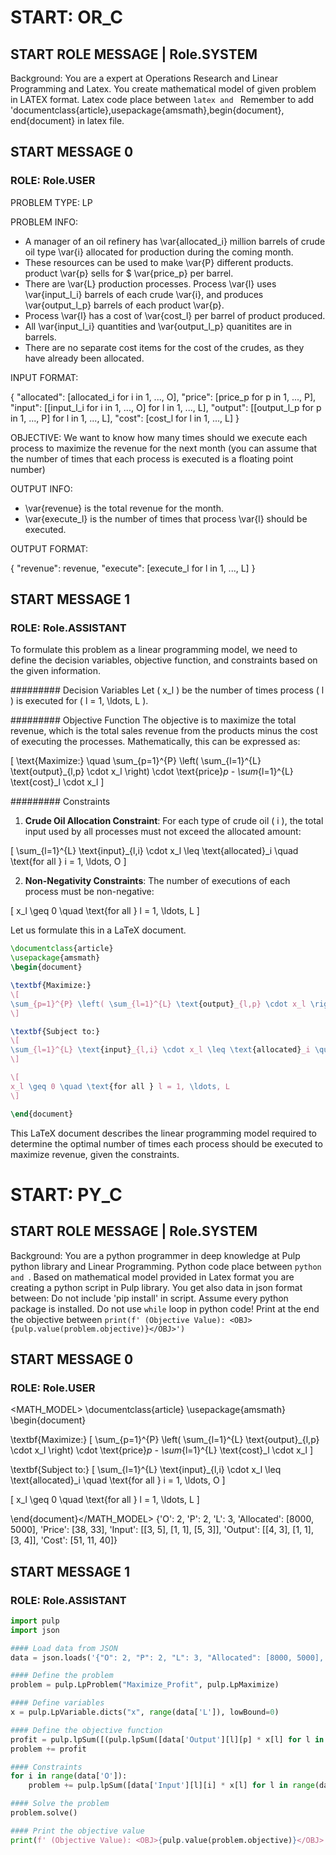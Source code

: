 # START: OR_C 
## START ROLE MESSAGE | Role.SYSTEM 
Background: You are a expert at Operations Research and Linear Programming and Latex. You create mathematical model of given problem in LATEX format. Latex code place between ```latex and ``` Remember to add 'documentclass{article},usepackage{amsmath},begin{document}, end{document} in latex file. 
## START MESSAGE 0 
### ROLE: Role.USER
<DESCRIPTION>
PROBLEM TYPE: LP

PROBLEM INFO: 

- A manager of an oil refinery has \var{allocated_i} million barrels of crude oil type \var{i} allocated for production during the coming month. 
- These resources can be used to make \var{P} different products. product \var{p} sells for $ \var{price_p} per barrel.
- There are \var{L} production processes. Process \var{l} uses \var{input_l_i} barrels of each crude \var{i}, and produces \var{output_l_p} barrels of each product \var{p}. 
- Process \var{l} has a cost of \var{cost_l} per barrel of product produced.
- All \var{input_l_i} quantities and \var{output_l_p} quanitites are in barrels. 
- There are no separate cost items for the cost of the crudes, as they have already been allocated.

INPUT FORMAT: 

{
    "allocated": [allocated_i for i in 1, ..., O],
    "price": [price_p for p in 1, ..., P],
    "input": [[input_l_i for i in 1, ..., O] for l in 1, ..., L],
    "output": [[output_l_p for p in 1, ..., P] for l in 1, ..., L],
    "cost": [cost_l for l in 1, ..., L]
}

OBJECTIVE: We want to know how many times should we execute each process to maximize the revenue for the next month (you can assume that the number of times that each process is executed is a floating point number)

OUTPUT INFO:

- \var{revenue} is the total revenue for the month.
- \var{execute_l} is the number of times that process \var{l} should be executed.

OUTPUT FORMAT:

{
    "revenue": revenue,
    "execute": [execute_l for l in 1, ..., L]
}

</DESCRIPTION>


## START MESSAGE 1 
### ROLE: Role.ASSISTANT
To formulate this problem as a linear programming model, we need to define the decision variables, objective function, and constraints based on the given information.

######### Decision Variables
Let \( x_l \) be the number of times process \( l \) is executed for \( l = 1, \ldots, L \).

######### Objective Function
The objective is to maximize the total revenue, which is the total sales revenue from the products minus the cost of executing the processes. Mathematically, this can be expressed as:

\[
\text{Maximize:} \quad \sum_{p=1}^{P} \left( \sum_{l=1}^{L} \text{output}_{l,p} \cdot x_l \right) \cdot \text{price}_p - \sum_{l=1}^{L} \text{cost}_l \cdot x_l
\]

######### Constraints
1. **Crude Oil Allocation Constraint**: For each type of crude oil \( i \), the total input used by all processes must not exceed the allocated amount:

\[
\sum_{l=1}^{L} \text{input}_{l,i} \cdot x_l \leq \text{allocated}_i \quad \text{for all } i = 1, \ldots, O
\]

2. **Non-Negativity Constraints**: The number of executions of each process must be non-negative:

\[
x_l \geq 0 \quad \text{for all } l = 1, \ldots, L
\]

Let us formulate this in a LaTeX document.

```latex
\documentclass{article}
\usepackage{amsmath}
\begin{document}

\textbf{Maximize:}
\[
\sum_{p=1}^{P} \left( \sum_{l=1}^{L} \text{output}_{l,p} \cdot x_l \right) \cdot \text{price}_p - \sum_{l=1}^{L} \text{cost}_l \cdot x_l
\]

\textbf{Subject to:}
\[
\sum_{l=1}^{L} \text{input}_{l,i} \cdot x_l \leq \text{allocated}_i \quad \text{for all } i = 1, \ldots, O
\]

\[
x_l \geq 0 \quad \text{for all } l = 1, \ldots, L
\]

\end{document}
```

This LaTeX document describes the linear programming model required to determine the optimal number of times each process should be executed to maximize revenue, given the constraints.

# START: PY_C 
## START ROLE MESSAGE | Role.SYSTEM 
Background: You are a python programmer in deep knowledge at Pulp python library and Linear Programming. Python code place between ```python and ```. Based on mathematical model provided in Latex format you are creating a python script in Pulp library. You get also data in json format between: <DATA></DATA> Do not include 'pip install' in script. Assume every python package is installed. Do not use `while` loop in python code! Print at the end the objective between <OBJ></OBJ> `print(f' (Objective Value): <OBJ>{pulp.value(problem.objective)}</OBJ>')` 
## START MESSAGE 0 
### ROLE: Role.USER
<MATH_MODEL>
\documentclass{article}
\usepackage{amsmath}
\begin{document}

\textbf{Maximize:}
\[
\sum_{p=1}^{P} \left( \sum_{l=1}^{L} \text{output}_{l,p} \cdot x_l \right) \cdot \text{price}_p - \sum_{l=1}^{L} \text{cost}_l \cdot x_l
\]

\textbf{Subject to:}
\[
\sum_{l=1}^{L} \text{input}_{l,i} \cdot x_l \leq \text{allocated}_i \quad \text{for all } i = 1, \ldots, O
\]

\[
x_l \geq 0 \quad \text{for all } l = 1, \ldots, L
\]

\end{document}</MATH_MODEL>
<DATA>
{'O': 2, 'P': 2, 'L': 3, 'Allocated': [8000, 5000], 'Price': [38, 33], 'Input': [[3, 5], [1, 1], [5, 3]], 'Output': [[4, 3], [1, 1], [3, 4]], 'Cost': [51, 11, 40]}</DATA>


## START MESSAGE 1 
### ROLE: Role.ASSISTANT
```python
import pulp
import json

#### Load data from JSON
data = json.loads('{"O": 2, "P": 2, "L": 3, "Allocated": [8000, 5000], "Price": [38, 33], "Input": [[3, 5], [1, 1], [5, 3]], "Output": [[4, 3], [1, 1], [3, 4]], "Cost": [51, 11, 40]}')

#### Define the problem
problem = pulp.LpProblem("Maximize_Profit", pulp.LpMaximize)

#### Define variables
x = pulp.LpVariable.dicts("x", range(data['L']), lowBound=0)

#### Define the objective function
profit = pulp.lpSum([(pulp.lpSum([data['Output'][l][p] * x[l] for l in range(data['L'])]) * data['Price'][p]) for p in range(data['P'])]) - pulp.lpSum([data['Cost'][l] * x[l] for l in range(data['L'])])
problem += profit

#### Constraints
for i in range(data['O']):
    problem += pulp.lpSum([data['Input'][l][i] * x[l] for l in range(data['L'])]) <= data['Allocated'][i]

#### Solve the problem
problem.solve()

#### Print the objective value
print(f' (Objective Value): <OBJ>{pulp.value(problem.objective)}</OBJ>')
```

